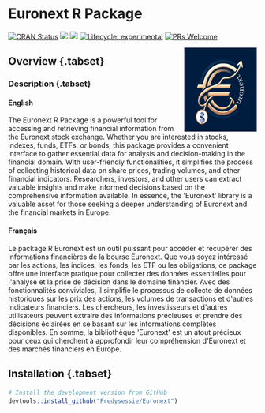 # Euronext R Package

<!-- badges: start -->
[![CRAN Status](http://www.r-pkg.org/badges/version/Euronext)](https://cran.r-project.org/package=Euronext)
![](https://cranlogs.r-pkg.org/badges/Euronext)
![](https://cranlogs.r-pkg.org/badges/grand-total/Euronext)
[![Lifecycle: experimental](https://img.shields.io/badge/lifecycle-experimental-orange.svg)](https://lifecycle.r-lib.org/articles/stages.html##experimental)
[![PRs Welcome](https://img.shields.io/badge/PRs-welcome-brightgreen.svg?style=flat-square)](https://makeapullrequest.com)
<!-- badges: end -->

<img src="man/figures/EN_good_Logo.png" width="147" height="170" align="right"/>


## Overview {.tabset}
### Description {.tabset}
#### English
The Euronext R Package is a powerful tool for accessing and retrieving financial information from the Euronext stock exchange. Whether you are interested in stocks, indexes, funds, ETFs, or bonds, this package provides a convenient interface to gather essential data for analysis and decision-making in the financial domain. With user-friendly functionalities, it simplifies the process of collecting historical data on share prices, trading volumes, and other financial indicators. Researchers, investors, and other users can extract valuable insights and make informed decisions based on the comprehensive information available. In essence, the 'Euronext' library is a valuable asset for those seeking a deeper understanding of Euronext and the financial markets in Europe.

#### Français
Le package R Euronext est un outil puissant pour accéder et récupérer des informations financières de la bourse Euronext. Que vous soyez intéressé par les actions, les indices, les fonds, les ETF ou les obligations, ce package offre une interface pratique pour collecter des données essentielles pour l'analyse et la prise de décision dans le domaine financier. Avec des fonctionnalités conviviales, il simplifie le processus de collecte de données historiques sur les prix des actions, les volumes de transactions et d'autres indicateurs financiers. Les chercheurs, les investisseurs et d'autres utilisateurs peuvent extraire des informations précieuses et prendre des décisions éclairées en se basant sur les informations complètes disponibles. En somme, la bibliothèque 'Euronext' est un atout précieux pour ceux qui cherchent à approfondir leur compréhension d'Euronext et des marchés financiers en Europe.

## Installation {.tabset}

```R
# Install the development version from GitHub
devtools::install_github("Fredysessie/Euronext")
```
